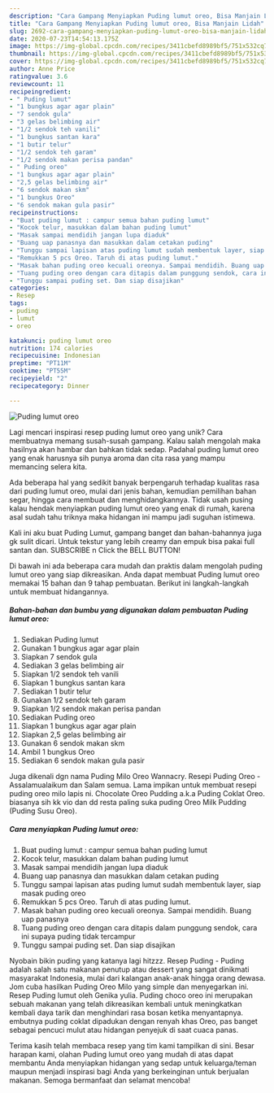 ```yaml
---
description: "Cara Gampang Menyiapkan Puding lumut oreo, Bisa Manjain Lidah"
title: "Cara Gampang Menyiapkan Puding lumut oreo, Bisa Manjain Lidah"
slug: 2692-cara-gampang-menyiapkan-puding-lumut-oreo-bisa-manjain-lidah
date: 2020-07-23T14:54:13.175Z
image: https://img-global.cpcdn.com/recipes/3411cbefd8989bf5/751x532cq70/puding-lumut-oreo-foto-resep-utama.jpg
thumbnail: https://img-global.cpcdn.com/recipes/3411cbefd8989bf5/751x532cq70/puding-lumut-oreo-foto-resep-utama.jpg
cover: https://img-global.cpcdn.com/recipes/3411cbefd8989bf5/751x532cq70/puding-lumut-oreo-foto-resep-utama.jpg
author: Anne Price
ratingvalue: 3.6
reviewcount: 11
recipeingredient:
- " Puding lumut"
- "1 bungkus agar agar plain"
- "7 sendok gula"
- "3 gelas belimbing air"
- "1/2 sendok teh vanili"
- "1 bungkus santan kara"
- "1 butir telur"
- "1/2 sendok teh garam"
- "1/2 sendok makan perisa pandan"
- " Puding oreo"
- "1 bungkus agar agar plain"
- "2,5 gelas belimbing air"
- "6 sendok makan skm"
- "1 bungkus Oreo"
- "6 sendok makan gula pasir"
recipeinstructions:
- "Buat puding lumut : campur semua bahan puding lumut"
- "Kocok telur, masukkan dalam bahan puding lumut"
- "Masak sampai mendidih jangan lupa diaduk"
- "Buang uap panasnya dan masukkan dalam cetakan puding"
- "Tunggu sampai lapisan atas puding lumut sudah membentuk layer, siap masak puding oreo"
- "Remukkan 5 pcs Oreo. Taruh di atas puding lumut."
- "Masak bahan puding oreo kecuali oreonya. Sampai mendidih. Buang uap panasnya"
- "Tuang puding oreo dengan cara ditapis dalam punggung sendok, cara ini supaya puding tidak tercampur"
- "Tunggu sampai puding set. Dan siap disajikan"
categories:
- Resep
tags:
- puding
- lumut
- oreo

katakunci: puding lumut oreo 
nutrition: 174 calories
recipecuisine: Indonesian
preptime: "PT11M"
cooktime: "PT55M"
recipeyield: "2"
recipecategory: Dinner

---
```



![Puding lumut oreo](https://img-global.cpcdn.com/recipes/3411cbefd8989bf5/751x532cq70/puding-lumut-oreo-foto-resep-utama.jpg)

Lagi mencari inspirasi resep puding lumut oreo yang unik? Cara membuatnya memang susah-susah gampang. Kalau salah mengolah maka hasilnya akan hambar dan bahkan tidak sedap. Padahal puding lumut oreo yang enak harusnya sih punya aroma dan cita rasa yang mampu memancing selera kita.

Ada beberapa hal yang sedikit banyak berpengaruh terhadap kualitas rasa dari puding lumut oreo, mulai dari jenis bahan, kemudian pemilihan bahan segar, hingga cara membuat dan menghidangkannya. Tidak usah pusing kalau hendak menyiapkan puding lumut oreo yang enak di rumah, karena asal sudah tahu triknya maka hidangan ini mampu jadi suguhan istimewa.

Kali ini aku buat Puding Lumut, gampang banget dan bahan-bahannya juga gk sulit dicari. Untuk tekstur yang lebih creamy dan empuk bisa pakai full santan dan. SUBSCRIBE n Click the BELL BUTTON!


Di bawah ini ada beberapa cara mudah dan praktis dalam mengolah puding lumut oreo yang siap dikreasikan. Anda dapat membuat Puding lumut oreo memakai 15 bahan dan 9 tahap pembuatan. Berikut ini langkah-langkah untuk membuat hidangannya.

<!--inarticleads1-->

##### Bahan-bahan dan bumbu yang digunakan dalam pembuatan Puding lumut oreo:

1. Sediakan  Puding lumut
1. Gunakan 1 bungkus agar agar plain
1. Siapkan 7 sendok gula
1. Sediakan 3 gelas belimbing air
1. Siapkan 1/2 sendok teh vanili
1. Siapkan 1 bungkus santan kara
1. Sediakan 1 butir telur
1. Gunakan 1/2 sendok teh garam
1. Siapkan 1/2 sendok makan perisa pandan
1. Sediakan  Puding oreo
1. Siapkan 1 bungkus agar agar plain
1. Siapkan 2,5 gelas belimbing air
1. Gunakan 6 sendok makan skm
1. Ambil 1 bungkus Oreo
1. Sediakan 6 sendok makan gula pasir


Juga dikenali dgn nama Puding Milo Oreo Wannacry. Resepi Puding Oreo - Assalamualaikum dan Salam semua. Lama impikan untuk membuat resepi puding oreo milo lapis ni. Chocolate Oreo Pudding a.k.a Puding Coklat Oreo. biasanya sih kk vio dan dd resta paling suka puding Oreo Milk Pudding (Puding Susu Oreo). 

<!--inarticleads2-->

##### Cara menyiapkan Puding lumut oreo:

1. Buat puding lumut : campur semua bahan puding lumut
1. Kocok telur, masukkan dalam bahan puding lumut
1. Masak sampai mendidih jangan lupa diaduk
1. Buang uap panasnya dan masukkan dalam cetakan puding
1. Tunggu sampai lapisan atas puding lumut sudah membentuk layer, siap masak puding oreo
1. Remukkan 5 pcs Oreo. Taruh di atas puding lumut.
1. Masak bahan puding oreo kecuali oreonya. Sampai mendidih. Buang uap panasnya
1. Tuang puding oreo dengan cara ditapis dalam punggung sendok, cara ini supaya puding tidak tercampur
1. Tunggu sampai puding set. Dan siap disajikan


Nyobain bikin puding yang katanya lagi hitzzz. Resep Puding - Puding adalah salah satu makanan penutup atau dessert yang sangat dinikmati masyarakat Indonesia, mulai dari kalangan anak-anak hingga orang dewasa. Jom cuba hasilkan Puding Oreo Milo yang simple dan menyegarkan ini. Resep Puding lumut oleh Genika yulia. Puding choco oreo ini merupakan sebuah makanan yang telah dikreasikan kembali untuk meningkatkan kembali daya tarik dan menghindari rasa bosan ketika menyantapnya. embutnya puding coklat dipadukan dengan renyah khas Oreo, pas banget sebagai pencuci mulut atau hidangan penyejuk di saat cuaca panas. 

Terima kasih telah membaca resep yang tim kami tampilkan di sini. Besar harapan kami, olahan Puding lumut oreo yang mudah di atas dapat membantu Anda menyiapkan hidangan yang sedap untuk keluarga/teman maupun menjadi inspirasi bagi Anda yang berkeinginan untuk berjualan makanan. Semoga bermanfaat dan selamat mencoba!
